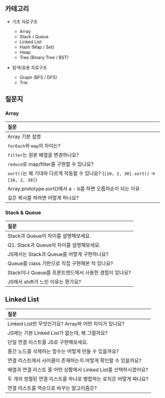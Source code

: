 ## 카테고리

- 기초 자료구조

  - Array
  - Stack / Queue
  - Linked List
  - Hash (Map / Set)
  - Heap
  - Tree (Binary Tree / BST)

- 탐색/응용 자료구조
  - Graph (BFS / DFS)
  - Trie

## 질문지

### Array

| 질문                                                                                 |
| :----------------------------------------------------------------------------------- |
| Array 기본 설명                                                                      |
| `forEach`와 `map`의 차이는?                                                          |
| `filter`는 원본 배열을 변경하나요?                                                   |
| `reduce`로 map/filter를 구현할 수 있나요?                                            |
| `sort()`는 왜 기대와 다르게 작동할 수 있나요? (`[10, 2, 30].sort()` → `[10, 2, 30]`) |
| Array.prototype.sort()에서 a - b를 하면 오름차순이 되는 이유                         |
| 깊은 복사를 하려면 어떻게 하나요?                                                    |

### Stack & Queue

| 질문                                                   |
| :----------------------------------------------------- |
| Stack과 Queue의 차이를 설명해보세요.                   |
| Q1. Stack과 Queue의 차이를 설명해보세요.               |
| JS에서는 Stack과 Queue를 어떻게 구현하나요?            |
| Queue를 class 기반으로 직접 구현해본 적 있나요?        |
| Stack이나 Queue를 프론트엔드에서 사용한 경험이 있나요? |
| JS에서 shift가 느린 이유는 뭔가요?                     |

## Linked List

| 질문 |
| :--- |
| Linked List란 무엇인가요? Array와 어떤 차이가 있나요? |
| JS에는 기본 Linked List가 없는데, 왜 그럴까요? |
| 단일 연결 리스트를 JS로 구현해보세요. |
| 중간 노드를 삭제하는 함수는 어떻게 만들 수 있을까요? |
| 연결 리스트에서 사이클이 존재하는지 어떻게 확인할 수 있을까요? |
| 배열과 연결 리스트 중 어떤 상황에서 Linked List를 선택하시겠어요? |
| 두 개의 정렬된 연결 리스트를 하나로 병합하는 로직은 어떻게 짜나요? |
| 연결 리스트를 역순으로 바꾸는 알고리즘은? |

